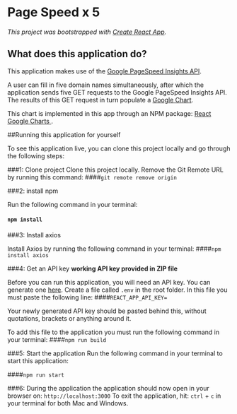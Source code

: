 # Page Speed x 5

_This project was bootstrapped with [Create React App](https://github.com/facebook/create-react-app)._

## What does this application do?

This application makes use of the
[Google PageSpeed Insights API](https://developers.google.com/speed/docs/insights/v5/get-started).

A user can fill in five domain names simultaneously, 
after which the application sends five GET requests to the Google PageSpeed Insights API. The results of this GET request in turn
populate a [Google Chart](https://developers.google.com/chart/interactive/docs).



This chart is implemented in this app through an NPM package: [React Google Charts
](https://www.react-google-charts.com/).



##Running this application for yourself

To see this application live, you can clone this project
locally and go through the following steps:

###1: Clone project
Clone this project locally. Remove the Git Remote URL by running this command:
####`git remote remove origin`

###2: install npm

Run the following command in your terminal:
#### `npm install`



###3: Install axios

Install Axios by running the following command in your terminal:
####`npm install axios`


###4: Get an API key
**working API key provided in ZIP file**
 

Before you can run this application, you will need an API key. You can generate one [here](https://developers.google.com/speed/docs/insights/v5/get-started#APIKey).
Create a file called `.env` in the root folder. In this file you must paste the following line: 
####`REACT_APP_API_KEY=`

Your newly generated API key should be pasted behind this, without quotations, brackets or anything around it.

To add this file to the application you must run the following command in your terminal: 
####`npm run build`




###5: Start the application
Run the following command in your terminal to start this application:

####`npm run start`


###6: During the application
the application should now open in your browser on: `http://localhost:3000`
To exit the application, hit: `ctrl` + `c` in your terminal for both Mac and Windows. 
